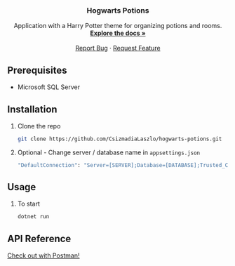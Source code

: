 <h3 align="center">Hogwarts Potions</h3>

  <p align="center">
    Application with a Harry Potter theme for organizing potions and rooms.
    <br />
    <a href="https://github.com/CsizmadiaLaszlo/hogwarts-potions"><strong>Explore the docs »</strong></a>
    <br />
    <br />
    <a href="https://github.com/CsizmadiaLaszlo/hogwarts-potions/issues">Report Bug</a>
    ·
    <a href="https://github.com/CsizmadiaLaszlo/hogwarts-potions/issues">Request Feature</a>
  </p>

## Prerequisites

* Microsoft SQL Server

## Installation

1. Clone the repo
   ```sh
   git clone https://github.com/CsizmadiaLaszlo/hogwarts-potions.git
   ```
2. Optional - Change server / database name in `appsettings.json`
   ```sh
   "DefaultConnection": "Server=[SERVER];Database=[DATABASE];Trusted_Connection=True;MultipleActiveResultSets=true"


## Usage

1. To start
   ```sh
   dotnet run


## API Reference
[Check out with Postman!](https://www.getpostman.com/collections/ec019c422302e08b8df3)
